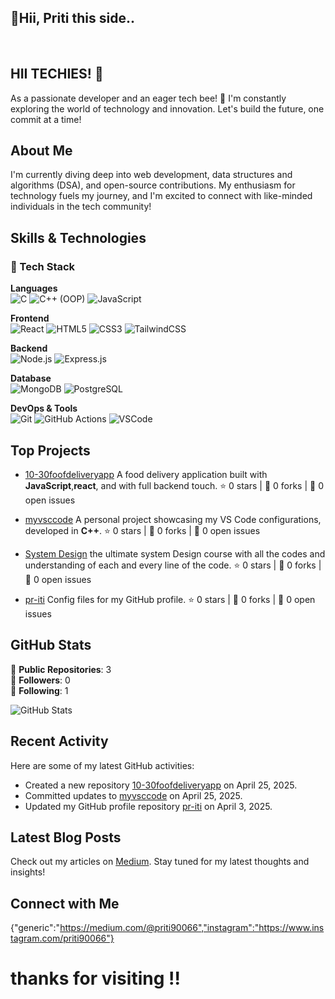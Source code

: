 <h2> 👋Hii, Priti this side..</h2>
<br>


## HII TECHIES! 👋

As a passionate developer and an eager tech bee! 🌼 I'm constantly exploring the world of technology and innovation. Let's build the future, one commit at a time!

## About Me

I'm currently diving deep into web development, data structures and algorithms (DSA), and open-source contributions. My enthusiasm for technology fuels my journey, and I'm excited to connect with like-minded individuals in the tech community!

## Skills & Technologies

### 🚀 Tech Stack


**Languages**  
![C](https://img.shields.io/badge/C-00599C?style=for-the-badge&logo=c&logoColor=white)
![C++ (OOP)](https://img.shields.io/badge/C++-00599C?style=for-the-badge&logo=c%2B%2B&logoColor=white)
![JavaScript](https://img.shields.io/badge/JavaScript-F7DF1E?style=for-the-badge&logo=javascript&logoColor=black)

**Frontend**  
![React](https://img.shields.io/badge/React-20232A?style=for-the-badge&logo=react&logoColor=61DAFB)
![HTML5](https://img.shields.io/badge/HTML5-E34F26?style=for-the-badge&logo=html5&logoColor=white)
![CSS3](https://img.shields.io/badge/CSS3-1572B6?style=for-the-badge&logo=css3&logoColor=white)
![TailwindCSS](https://img.shields.io/badge/TailwindCSS-38B2AC?style=for-the-badge&logo=tailwind-css&logoColor=white)

**Backend**  
![Node.js](https://img.shields.io/badge/Node.js-339933?style=for-the-badge&logo=nodedotjs&logoColor=white)
![Express.js](https://img.shields.io/badge/Express.js-000000?style=for-the-badge&logo=express&logoColor=white)

**Database**  
![MongoDB](https://img.shields.io/badge/MongoDB-4EA94B?style=for-the-badge&logo=mongodb&logoColor=white)
![PostgreSQL](https://img.shields.io/badge/PostgreSQL-316192?style=for-the-badge&logo=postgresql&logoColor=white)

**DevOps & Tools**  
![Git](https://img.shields.io/badge/Git-F05032?style=for-the-badge&logo=git&logoColor=white)
![GitHub Actions](https://img.shields.io/badge/GitHub_Actions-2088FF?style=for-the-badge&logo=github-actions&logoColor=white)
![VSCode](https://img.shields.io/badge/VSCode-007ACC?style=for-the-badge&logo=visual-studio-code&logoColor=white)


## Top Projects

- [10-30foofdeliveryapp](https://github.com/pr-iti/10-30foofdeliveryapp) 
  A food delivery application built with **JavaScript**,**react**, and with full backend touch. 
  ⭐ 0 stars | 🍴 0 forks | 🐛 0 open issues

- [myvsccode](https://github.com/pr-iti/myvsccode) 
  A personal project showcasing my VS Code configurations, developed in **C++**. 
  ⭐ 0 stars | 🍴 0 forks | 🐛 0 open issues
- [System  Design](https://github.com/pr-iti/systemdesign) 
 the ultimate system Design course with all the codes and understanding of each and every line of the code.
  ⭐ 0 stars | 🍴 0 forks | 🐛 0 open issues

- [pr-iti](https://github.com/pr-iti/pr-iti) 
  Config files for my GitHub profile. 
  ⭐ 0 stars | 🍴 0 forks | 🐛 0 open issues



## GitHub Stats

📝 **Public Repositories**: 3  
👥 **Followers**: 0  
👤 **Following**: 1  

![GitHub Stats](https://github-readme-stats.vercel.app/api?username=pr-iti&show_icons=true&theme=radical)

## Recent Activity

Here are some of my latest GitHub activities:
- Created a new repository [10-30foofdeliveryapp](https://github.com/pr-iti/10-30foofdeliveryapp) on April 25, 2025. 
- Committed updates to [myvsccode](https://github.com/pr-iti/myvsccode) on April 25, 2025. 
- Updated my GitHub profile repository [pr-iti](https://github.com/pr-iti/pr-iti) on April 3, 2025.

## Latest Blog Posts

Check out my articles on [Medium](https://medium.com/@priti90066). Stay tuned for my latest thoughts and insights!


## Connect with Me

{"generic":"https://medium.com/@priti90066","instagram":"https://www.instagram.com/priti90066"}
<h1>thanks for visiting !!</h1>

<!---
pr-iti/pr-iti is a ✨ special ✨ repository because its `README.md` (this file) appears on your GitHub profile.
You can click the Preview link to take a look at your changes.
--->
